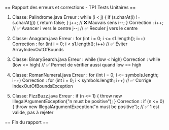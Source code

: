 == Rapport des erreurs et corrections - TP1 Tests Unitaires ==

1. Classe: Palindrome.java
   Erreur :
   while (i < j) {
   if (s.charAt(i) != s.charAt(j)) {
   return false;
   }
   j++;  // ❌ Mauvais sens
   i--;
   }
   Correction :
   i++;  // ✅ Avancer i vers le centre
   j--;  // ✅ Reculer j vers le centre

2. Classe: Anagram.java
   Erreur :
   for (int i = 0; i <= s1.length(); i++)
   Correction :
   for (int i = 0; i < s1.length(); i++)  // ✅ Éviter ArrayIndexOutOfBounds

3. Classe: BinarySearch.java
   Erreur :
   while (low < high)
   Correction :
   while (low <= high)  // ✅ Permet de vérifier aussi quand low == high

4. Classe: RomanNumeral.java
   Erreur :
   for (int i = 0; i <= symbols.length; i++)
   Correction :
   for (int i = 0; i < symbols.length; i++)  // ✅ Corrige IndexOutOfBoundsException

5. Classe: FizzBuzz.java
   Erreur :
   if (n <= 1) {
   throw new IllegalArgumentException("n must be positive");
   }
   Correction :
   if (n <= 0) {
   throw new IllegalArgumentException("n must be positive");  // ✅ 1 est valide, pas à rejeter

== Fin du rapport ==
